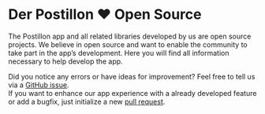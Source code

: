 # Der Postillon ❤ Open Source

The Postillon app and all related libraries developed by us are open source projects.
We believe in open source and want to enable the community to take part in the app’s development.
Here you will find all information necessary to help develop the app.

Did you notice any errors or have ideas for improvement? Feel free to tell us via a [GitHub issue](https://github.com/postillonmedia/app/issues).  
If you want to enhance our app experience with a already developed feature or add a bugfix, just initialize a new [pull request](https://github.com/postillonmedia/app/pulls).

